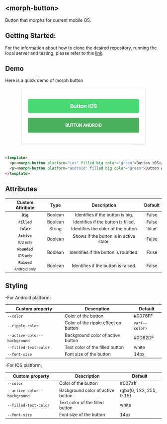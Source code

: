 ## &lt;morph-button&gt;

Button that morphs for current mobile OS.

## Getting Started:
For the information about how to clone the desired repository, running the local server and testing, please refer to this [link](https://github.com/moduware/polymorph-components/blob/master/INFO.md).


## Demo
Here is a quick demo of morph button

<p align="center" >
  <img src="./demo-images/morph-button-basic-demo.png" alt="morph button demo image" />
</p>

  ```html

  <template>
    <p><morph-button platform="ios" filled big color="green">Button iOS</morph-button></p>
    <p><morph-button platform="android" filled big color="green">Button Android</morph-button></p>
  </template>

  ```

## Attributes

|     Custom Attribute    |   Type  |               Description               | Default |
|:-----------------------:|:-------:|:---------------------------------------:|:-------:|
|           **`Big`**           | Boolean | Identifies if the button is big.        |  False  |
|          **`Filled`**         | Boolean | Identifies if the button is filled.     |  False  |
|          **`Color`**          |  String | Identifies the color of the button      | 'blue'  |
|   **`Active`**<br> <sub>IOS only</sub>   | Boolean | Shows if the button is in active state. |  False  |
| **`Rounded`**<br> <sub>IOS only</sub>  | Boolean | Identifies if the button is rounded.    |  False  |
| **`Raised`**<br> <sub>Android only</sub> | Boolean | Identifies if the button is raised.     |  False  |

## Styling

-For Android platform;

Custom property                  | Description                            | Default
---------------------------------|----------------------------------------|--------------------
`--color`                        | Color of the button                    | #0076FF
`--ripple-color`                 | Color of the ripple effect on button   | `var(--color)`
`--active-color--background`     | Background color of active button      | #0D82DF
`--filled-text-color`            | Text color of the filled button        | white
`--font-size`                    | Font size of the button                | 14px

-For IOS platform;

Custom property                  | Description                            | Default
---------------------------------|----------------------------------------|--------------------
`--color`                        | Color of the button                    | #007aff
`--active-color--background`     | Background color of active button      | rgba(0, 122, 255, 0.15)
`--filled-text-color`            | Text color of the filled button        | white
`--font-size`                    | Font size of the button                | 14px
